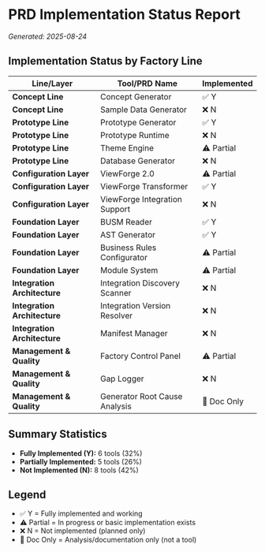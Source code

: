 # PRD Implementation Status Report
*Generated: 2025-08-24*

## Implementation Status by Factory Line

| Line/Layer | Tool/PRD Name | Implemented |
|------------|---------------|-------------|
| **Concept Line** | Concept Generator | ✅ Y |
| **Concept Line** | Sample Data Generator | ❌ N |
| **Prototype Line** | Prototype Generator | ✅ Y |
| **Prototype Line** | Prototype Runtime | ❌ N |
| **Prototype Line** | Theme Engine | ⚠️ Partial |
| **Prototype Line** | Database Generator | ❌ N |
| **Configuration Layer** | ViewForge 2.0 | ⚠️ Partial |
| **Configuration Layer** | ViewForge Transformer | ✅ Y |
| **Configuration Layer** | ViewForge Integration Support | ❌ N |
| **Foundation Layer** | BUSM Reader | ✅ Y |
| **Foundation Layer** | AST Generator | ✅ Y |
| **Foundation Layer** | Business Rules Configurator | ⚠️ Partial |
| **Foundation Layer** | Module System | ⚠️ Partial |
| **Integration Architecture** | Integration Discovery Scanner | ❌ N |
| **Integration Architecture** | Integration Version Resolver | ❌ N |
| **Integration Architecture** | Manifest Manager | ❌ N |
| **Management & Quality** | Factory Control Panel | ⚠️ Partial |
| **Management & Quality** | Gap Logger | ❌ N |
| **Management & Quality** | Generator Root Cause Analysis | 📖 Doc Only |

## Summary Statistics

- **Fully Implemented (Y):** 6 tools (32%)
- **Partially Implemented:** 5 tools (26%)
- **Not Implemented (N):** 8 tools (42%)

## Legend
- ✅ Y = Fully implemented and working
- ⚠️ Partial = In progress or basic implementation exists
- ❌ N = Not implemented (planned only)
- 📖 Doc Only = Analysis/documentation only (not a tool)